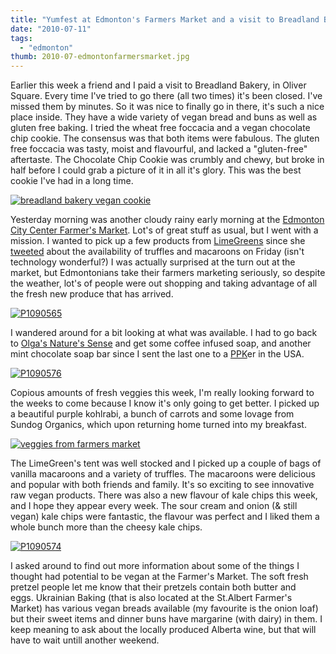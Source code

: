 ```yaml
---
title: "Yumfest at Edmonton's Farmers Market and a visit to Breadland Bakery."
date: "2010-07-11"
tags:
  - "edmonton"
thumb: 2010-07-edmontonfarmersmarket.jpg
---
```


Earlier this week a friend and I paid a visit to Breadland Bakery, in Oliver Square. Every time I've tried to go there (all two times) it's been closed. I've missed them by minutes. So it was nice to finally go in there, it's such a nice place inside. They have a wide variety of vegan bread and buns as well as gluten free baking. I tried the wheat free foccacia and a vegan chocolate chip cookie. The consensus was that both items were fabulous. The gluten free foccacia was tasty, moist and flavourful, and lacked a "gluten-free" aftertaste. The Chocolate Chip Cookie was crumbly and chewy, but broke in half before I could grab a picture of it in all it's glory. This was the best cookie I've had in a long time.  


[![breadland bakery vegan cookie](images/4783286710_e9f2b046af.jpg)](http://www.flickr.com/photos/prairiev/4783286710/ "breadland bakery vegan cookie by MeShellG, on Flickr")



Yesterday morning was another cloudy rainy early morning at the [Edmonton City Center Farmer's Market](http://www.city-market.ca/). Lot's of great stuff as usual, but I went with a mission. I wanted to pick up a few products from [LimeGreens](http://limegreens.com/) since she [tweeted](http://twitter.com/livelimegreens) about the availability of truffles and macaroons on Friday (isn't technology wonderful?) I was actually surprised at the turn out at the market, but Edmontonians take their farmers marketing seriously, so despite the weather, lot's of people were out shopping and taking advantage of all the fresh new produce that has arrived.  


[![P1090565](images/4780768635_b17bd9f6b3.jpg)](http://www.flickr.com/photos/prairiev/4780768635/ "P1090565 by MeShellG, on Flickr")



I wandered around for a bit looking at what was available. I had to go back to [Olga's Nature's Sense](http://natures-sense.com/) and get some coffee infused soap, and another mint chocolate soap bar since I sent the last one to a [PPK](http://www.theppk.com/)er in the USA.  


[![P1090576](images/4780768759_82ef3121db.jpg)](http://www.flickr.com/photos/prairiev/4780768759/ "P1090576 by MeShellG, on Flickr")



Copious amounts of fresh veggies this week, I'm really looking forward to the weeks to come because I know it's only going to get better. I picked up a beautiful purple kohlrabi, a bunch of carrots and some lovage from Sundog Organics, which upon returning home turned into my breakfast.  


[![veggies from farmers market](images/4783359174_02c0ae1def.jpg)](http://www.flickr.com/photos/prairiev/4783359174/ "veggies from farmers market by MeShellG, on Flickr")



The LimeGreen's tent was well stocked and I picked up a couple of bags of vanilla macaroons and a variety of truffles. The macaroons were delicious and popular with both friends and family. It's so exciting to see innovative raw vegan products. There was also a new flavour of kale chips this week, and I hope they appear every week. The sour cream and onion (& still vegan) kale chips were fantastic, the flavour was perfect and I liked them a whole bunch more than the cheesy kale chips.  


[![P1090574](images/4780768695_493e487d7a.jpg)](http://www.flickr.com/photos/prairiev/4780768695/ "P1090574 by MeShellG, on Flickr")



I asked around to find out more information about some of the things I thought had potential to be vegan at the Farmer's Market. The soft fresh pretzel people let me know that their pretzels contain both butter and eggs. Ukrainian Baking (that is also located at the St.Albert Farmer's Market) has various vegan breads available (my favourite is the onion loaf) but their sweet items and dinner buns have margarine (with dairy) in them. I keep meaning to ask about the locally produced Alberta wine, but that will have to wait untill another weekend.
